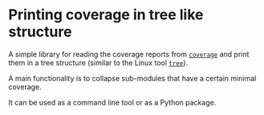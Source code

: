 # Printing coverage in tree like structure

A simple library for reading the coverage reports from
[`coverage`](https://coverage.readthedocs.io/) and print them in a tree
structure (similar to the Linux tool
[`tree`](https://en.wikipedia.org/wiki/Tree_(command))).

A main functionality is to collapse sub-modules that have a certain minimal
coverage.

It can be used as a command line tool or as a Python package.
